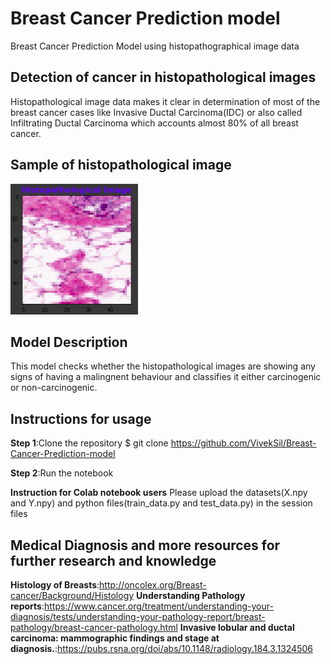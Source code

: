 # Breast Cancer Prediction model
Breast Cancer Prediction Model using histopathographical image data

## Detection of cancer in histopathological images
Histopathological image data makes it clear in determination of most of the breast cancer cases like Invasive Ductal Carcinoma(IDC) or also called Infiltrating Ductal Carcinoma which accounts almost 80% of all breast cancer.

## Sample of histopathological image
![](/DisplayImageFromDataset.png)

## Model Description
This model checks whether the histopathological images are showing any signs of having a malingnent behaviour and classifies it either carcinogenic or non-carcinogenic.

## Instructions for usage
**Step 1**:Clone the repository
           $ git clone https://github.com/VivekSil/Breast-Cancer-Prediction-model

**Step 2**:Run the notebook 

__Instruction for Colab notebook users__
Please upload the datasets(X.npy and Y.npy) and python files(train_data.py and test_data.py) in the session files

## Medical Diagnosis and more resources for further research and knowledge
**Histology of Breasts**:http://oncolex.org/Breast-cancer/Background/Histology
**Understanding Pathology reports**:https://www.cancer.org/treatment/understanding-your-diagnosis/tests/understanding-your-pathology-report/breast-pathology/breast-cancer-pathology.html
**Invasive lobular and ductal carcinoma: mammographic findings and stage at diagnosis.**:https://pubs.rsna.org/doi/abs/10.1148/radiology.184.3.1324506


